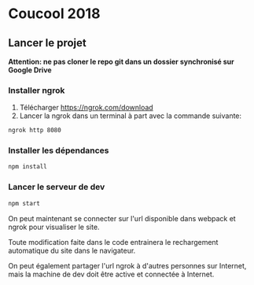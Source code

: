 # Coucool 2018

## Lancer le projet

**Attention: ne pas cloner le repo git dans un dossier synchronisé sur Google Drive**

### Installer ngrok

1. Télécharger https://ngrok.com/download
2. Lancer la ngrok dans un terminal à part avec la commande suivante:

```bash
ngrok http 8080
```

### Installer les dépendances

```bash
npm install
```

### Lancer le serveur de dev

```bash
npm start
```

On peut maintenant se connecter sur l'url disponible dans webpack et ngrok pour visualiser le site.

Toute modification faite dans le code entrainera le rechargement automatique du site dans le navigateur.

On peut également partager l'url ngrok à d'autres personnes sur Internet, mais la machine de dev doit être active et connectée à Internet.

